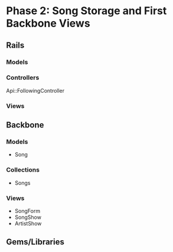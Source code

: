 # Phase 2: Song Storage and First Backbone Views

## Rails
### Models

### Controllers
Api::FollowingController

### Views


## Backbone
### Models
* Song

### Collections
* Songs

### Views
* SongForm
* SongShow
* ArtistShow

## Gems/Libraries
